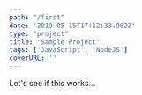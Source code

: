 ```yaml
---
path: "/first"
date: '2019-05-15T17:12:33.962Z'
type: "project"
title: "Sample Project"
tags: ['JavaScript', 'NodeJS']
coverURL: ''
---
```


Let's see if this works...